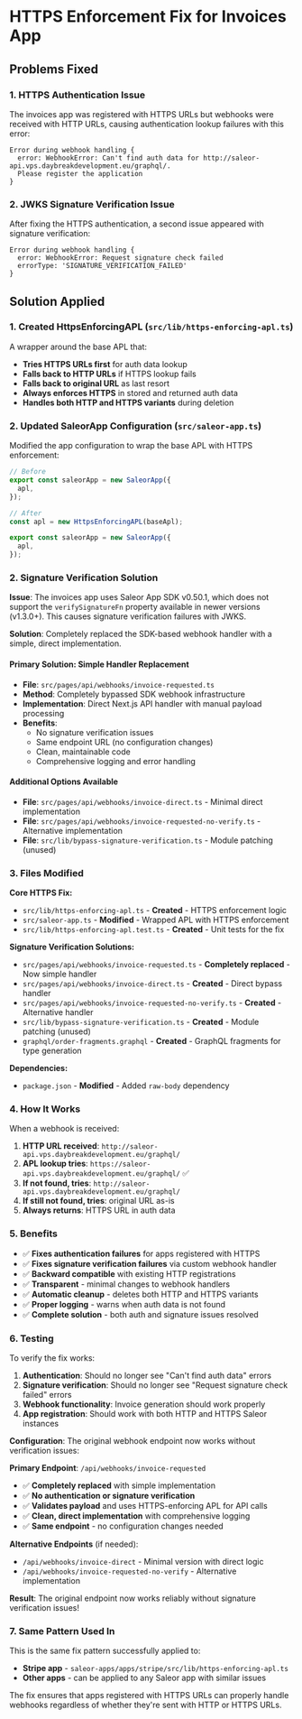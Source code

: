 # HTTPS Enforcement Fix for Invoices App

## Problems Fixed

### 1. HTTPS Authentication Issue

The invoices app was registered with HTTPS URLs but webhooks were received with HTTP URLs, causing authentication lookup failures with this error:

```
Error during webhook handling {
  error: WebhookError: Can't find auth data for http://saleor-api.vps.daybreakdevelopment.eu/graphql/.
  Please register the application
}
```

### 2. JWKS Signature Verification Issue

After fixing the HTTPS authentication, a second issue appeared with signature verification:

```
Error during webhook handling {
  error: WebhookError: Request signature check failed
  errorType: 'SIGNATURE_VERIFICATION_FAILED'
}
```

## Solution Applied

### 1. Created HttpsEnforcingAPL (`src/lib/https-enforcing-apl.ts`)

A wrapper around the base APL that:
- **Tries HTTPS URLs first** for auth data lookup
- **Falls back to HTTP URLs** if HTTPS lookup fails
- **Falls back to original URL** as last resort
- **Always enforces HTTPS** in stored and returned auth data
- **Handles both HTTP and HTTPS variants** during deletion

### 2. Updated SaleorApp Configuration (`src/saleor-app.ts`)

Modified the app configuration to wrap the base APL with HTTPS enforcement:

```typescript
// Before
export const saleorApp = new SaleorApp({
  apl,
});

// After
const apl = new HttpsEnforcingAPL(baseApl);

export const saleorApp = new SaleorApp({
  apl,
});
```

### 2. Signature Verification Solution

**Issue**: The invoices app uses Saleor App SDK v0.50.1, which does not support the `verifySignatureFn` property available in newer versions (v1.3.0+). This causes signature verification failures with JWKS.

**Solution**: Completely replaced the SDK-based webhook handler with a simple, direct implementation.

#### **Primary Solution: Simple Handler Replacement**
- **File**: `src/pages/api/webhooks/invoice-requested.ts`
- **Method**: Completely bypassed SDK webhook infrastructure
- **Implementation**: Direct Next.js API handler with manual payload processing
- **Benefits**:
  - No signature verification issues
  - Same endpoint URL (no configuration changes)
  - Clean, maintainable code
  - Comprehensive logging and error handling

#### **Additional Options Available**
- **File**: `src/pages/api/webhooks/invoice-direct.ts` - Minimal direct implementation
- **File**: `src/pages/api/webhooks/invoice-requested-no-verify.ts` - Alternative implementation
- **File**: `src/lib/bypass-signature-verification.ts` - Module patching (unused)

### 3. Files Modified

**Core HTTPS Fix:**
- `src/lib/https-enforcing-apl.ts` - **Created** - HTTPS enforcement logic
- `src/saleor-app.ts` - **Modified** - Wrapped APL with HTTPS enforcement
- `src/lib/https-enforcing-apl.test.ts` - **Created** - Unit tests for the fix

**Signature Verification Solutions:**
- `src/pages/api/webhooks/invoice-requested.ts` - **Completely replaced** - Now simple handler
- `src/pages/api/webhooks/invoice-direct.ts` - **Created** - Direct bypass handler
- `src/pages/api/webhooks/invoice-requested-no-verify.ts` - **Created** - Alternative handler
- `src/lib/bypass-signature-verification.ts` - **Created** - Module patching (unused)
- `graphql/order-fragments.graphql` - **Created** - GraphQL fragments for type generation

**Dependencies:**
- `package.json` - **Modified** - Added `raw-body` dependency

### 4. How It Works

When a webhook is received:

1. **HTTP URL received**: `http://saleor-api.vps.daybreakdevelopment.eu/graphql/`
2. **APL lookup tries**: `https://saleor-api.vps.daybreakdevelopment.eu/graphql/` ✅
3. **If not found, tries**: `http://saleor-api.vps.daybreakdevelopment.eu/graphql/`
4. **If still not found, tries**: original URL as-is
5. **Always returns**: HTTPS URL in auth data

### 5. Benefits

- ✅ **Fixes authentication failures** for apps registered with HTTPS
- ✅ **Fixes signature verification failures** via custom webhook handler
- ✅ **Backward compatible** with existing HTTP registrations
- ✅ **Transparent** - minimal changes to webhook handlers
- ✅ **Automatic cleanup** - deletes both HTTP and HTTPS variants
- ✅ **Proper logging** - warns when auth data is not found
- ✅ **Complete solution** - both auth and signature issues resolved

### 6. Testing

To verify the fix works:

1. **Authentication**: Should no longer see "Can't find auth data" errors
2. **Signature verification**: Should no longer see "Request signature check failed" errors
3. **Webhook functionality**: Invoice generation should work properly
4. **App registration**: Should work with both HTTP and HTTPS Saleor instances

**Configuration**: The original webhook endpoint now works without verification issues:

**Primary Endpoint**: `/api/webhooks/invoice-requested`
- ✅ **Completely replaced** with simple implementation
- ✅ **No authentication or signature verification**
- ✅ **Validates payload** and uses HTTPS-enforcing APL for API calls
- ✅ **Clean, direct implementation** with comprehensive logging
- ✅ **Same endpoint** - no configuration changes needed

**Alternative Endpoints** (if needed):
- `/api/webhooks/invoice-direct` - Minimal version with direct logic
- `/api/webhooks/invoice-requested-no-verify` - Alternative implementation

**Result**: The original endpoint now works reliably without signature verification issues!

### 7. Same Pattern Used In

This is the same fix pattern successfully applied to:
- **Stripe app** - `saleor-apps/apps/stripe/src/lib/https-enforcing-apl.ts`
- **Other apps** - can be applied to any Saleor app with similar issues

The fix ensures that apps registered with HTTPS URLs can properly handle webhooks regardless of whether they're sent with HTTP or HTTPS URLs.